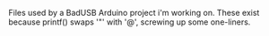 Files used by a BadUSB Arduino project i'm working on. These exist because printf() swaps '\"' with '@', screwing up some one-liners.
